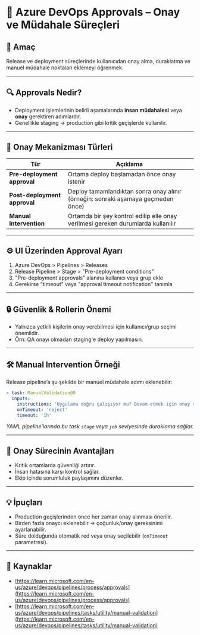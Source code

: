 # 🛑 Azure DevOps Approvals – Onay ve Müdahale Süreçleri

## 🧠 Amaç

Release ve deployment süreçlerinde kullanıcıdan onay alma, duraklatma ve manuel müdahale noktaları eklemeyi öğrenmek.

---
## 🔍 Approvals Nedir?

- Deployment işlemlerinin belirli aşamalarında **insan müdahalesi** veya **onay** gerektiren adımlardır.
- Genellikle staging → production gibi kritik geçişlerde kullanılır.

---
## 🧱 Onay Mekanizması Türleri

| Tür                       | Açıklama |
|---------------------------|----------|
| **Pre-deployment approval** | Ortama deploy başlamadan önce onay istenir |
| **Post-deployment approval**| Deploy tamamlandıktan sonra onay alınır (örneğin: sonraki aşamaya geçmeden önce) |
| **Manual Intervention**     | Ortamda bir şey kontrol edilip elle onay verilmesi gereken durumlarda kullanılır |

---
## ⚙️ UI Üzerinden Approval Ayarı

1. Azure DevOps > Pipelines > Releases
2. Release Pipeline > Stage > "Pre-deployment conditions"
3. "Pre-deployment approvals" alanına kullanıcı veya grup ekle
4. Gerekirse "timeout" veya "approval timeout notification" tanımla

---
## 🔒 Güvenlik & Rollerin Önemi

- Yalnızca yetkili kişilerin onay verebilmesi için kullanıcı/grup seçimi önemlidir.
- Örn: QA onayı olmadan staging'e deploy yapılmasın.

---
## 🛠️ Manual Intervention Örneği

Release pipeline’a şu şekilde bir manuel müdahale adımı eklenebilir:

```yaml
- task: ManualValidation@0
  inputs:
    instructions: 'Uygulama doğru çalışıyor mu? Devam etmek için onay verin.'
    onTimeout: 'reject'
    timeout: '1h'
```
*YAML pipeline’larında bu task `stage` veya `job` seviyesinde duraklama sağlar.*

---
## 🔁 Onay Sürecinin Avantajları

- Kritik ortamlarda güvenliği artırır.
- İnsan hatasına karşı kontrol sağlar.
- Ekip içinde sorumluluk paylaşımını düzenler.

---
## 💡 İpuçları

- Production geçişlerinden önce her zaman onay alınması önerilir.
- Birden fazla onaycı eklenebilir → çoğunluk/onay gereksinimi ayarlanabilir.
- Süre dolduğunda otomatik red veya onay seçilebilir (`onTimeout` parametresi).

---
## 🔗 Kaynaklar

- [https://learn.microsoft.com/en-us/azure/devops/pipelines/process/approvals](https://learn.microsoft.com/en-us/azure/devops/pipelines/process/approvals)
- [https://learn.microsoft.com/en-us/azure/devops/pipelines/tasks/utility/manual-validation](https://learn.microsoft.com/en-us/azure/devops/pipelines/tasks/utility/manual-validation)